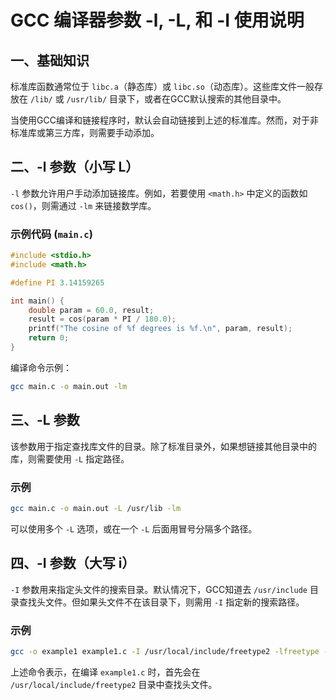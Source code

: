 
# GCC 编译器参数 -l, -L, 和 -I 使用说明

## 一、基础知识

标准库函数通常位于 `libc.a`（静态库）或 `libc.so`（动态库）。这些库文件一般存放在 `/lib/` 或 `/usr/lib/` 目录下，或者在GCC默认搜索的其他目录中。

当使用GCC编译和链接程序时，默认会自动链接到上述的标准库。然而，对于非标准库或第三方库，则需要手动添加。

## 二、-l 参数（小写 L）

`-l` 参数允许用户手动添加链接库。例如，若要使用 `<math.h>` 中定义的函数如 `cos()`，则需通过 `-lm` 来链接数学库。

### 示例代码 (`main.c`)

```c
#include <stdio.h>
#include <math.h>

#define PI 3.14159265

int main() {
    double param = 60.0, result;
    result = cos(param * PI / 180.0);
    printf("The cosine of %f degrees is %f.\n", param, result);
    return 0;
}
```

编译命令示例：
```bash
gcc main.c -o main.out -lm
```

## 三、-L 参数

该参数用于指定查找库文件的目录。除了标准目录外，如果想链接其他目录中的库，则需要使用 `-L` 指定路径。

### 示例
```bash
gcc main.c -o main.out -L /usr/lib -lm
```

可以使用多个 `-L` 选项，或在一个 `-L` 后面用冒号分隔多个路径。

## 四、-I 参数（大写 i）

`-I` 参数用来指定头文件的搜索目录。默认情况下，GCC知道去 `/usr/include` 目录查找头文件。但如果头文件不在该目录下，则需用 `-I` 指定新的搜索路径。

### 示例
```bash
gcc -o example1 example1.c -I /usr/local/include/freetype2 -lfreetype -lm
```

上述命令表示，在编译 `example1.c` 时，首先会在 `/usr/local/include/freetype2` 目录中查找头文件。
